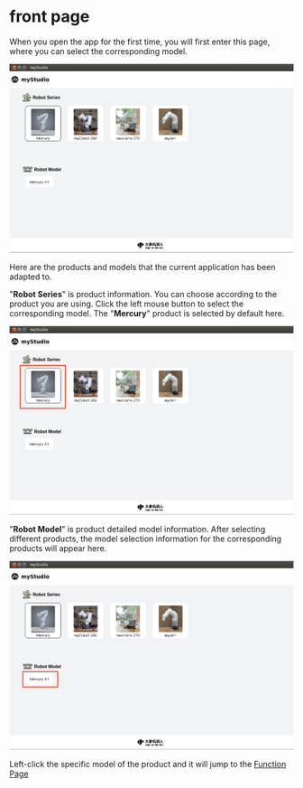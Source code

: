 # front page

When you open the app for the first time, you will first enter this page, where you can select the corresponding model.

![home](../resources/0-community/en/home_page.png)

Here are the products and models that the current application has been adapted to.

"**Robot Series**" is product information. You can choose according to the product you are using. Click the left mouse button to select the corresponding model. The "**Mercury**" product is selected by default here.

![robot series](../resources/0-community/en/home_page_chooseed.png)

"**Robot Model**" is product detailed model information. After selecting different products, the model selection information for the corresponding products will appear here.

![robot model](../resources/0-community/en/home_page_robot_type.png)

Left-click the specific model of the product and it will jump to the [Function Page](./2-robot_function.md)